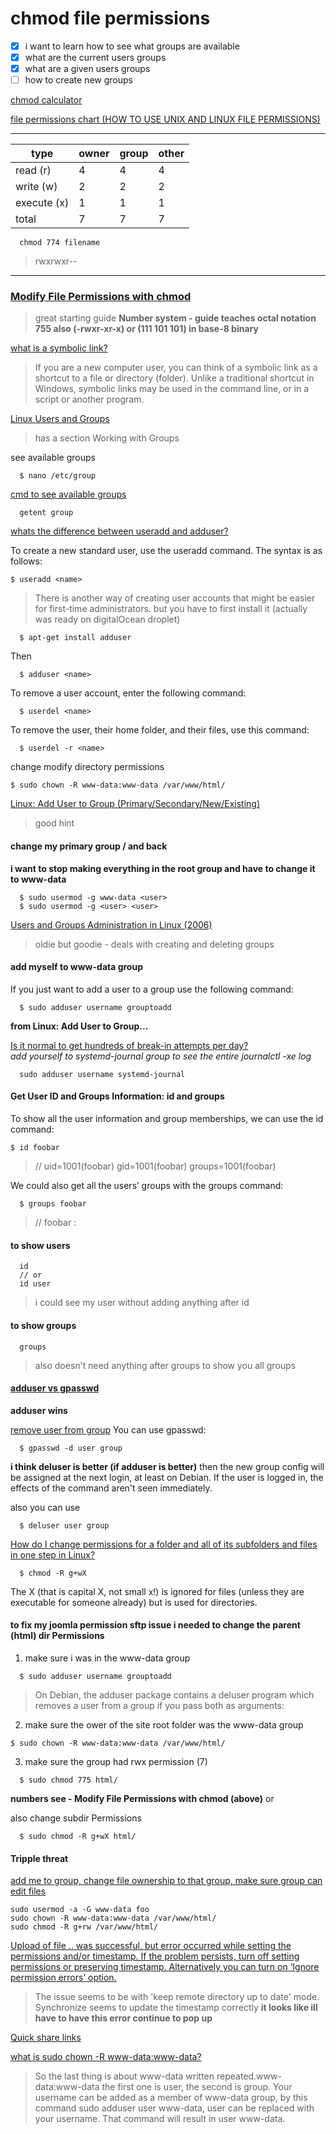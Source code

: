 # chmod file permissions

- [x] i want to learn how to see what groups are available
- [x] what are the current users groups
- [x] what are a given users groups
- [ ] how to create new groups

[chmod calculator](https://chmodcommand.com/chmod-775/)

[file permissions chart (HOW TO USE UNIX AND LINUX FILE PERMISSIONS)](https://its.unc.edu/research-computing/techdocs/how-to-use-unix-and-linux-file-permissions/)   

---

|type|owner| group| other|
|--|--|--|--|
|read (r)| 4 | 4 | 4 |
|write (w)| 2 | 2 | 2 |
|execute (x) | 1 | 1 | 1 | 
|total| 7 | 7 | 7 |

```
  chmod 774 filename
```
> rwxrwxr--
---

### [Modify File Permissions with chmod](https://www.linode.com/docs/tools-reference/tools/modify-file-permissions-with-chmod/)   
>great starting guide
**Number system - guide teaches octal notation 755 also (-rwxr-xr-x) or (111 101 101) in base-8 binary**

[what is a symbolic link?](https://www.computerhope.com/jargon/s/symblink.htm)   
>If you are a new computer user, you can think of a symbolic link as a shortcut to a file or directory (folder). Unlike a traditional shortcut in Windows, symbolic links may be used in the command line, or in a script or another program.

[Linux Users and Groups](https://www.linode.com/docs/tools-reference/linux-users-and-groups/)   
>has a section Working with Groups

see available groups
```
  $ nano /etc/group
```

[cmd to see available groups](https://stackoverflow.com/questions/14059916/is-there-a-command-to-list-all-unix-group-names)   
```
  getent group
```

[whats the difference between useradd and adduser?](https://askubuntu.com/questions/345974/what-is-the-difference-between-adduser-and-useradd)   

To create a new standard user, use the useradd command. The syntax is as follows:
```
$ useradd <name>
```

>There is another way of creating user accounts that might be easier for first-time administrators. but you have to first install it (actually was ready on digitalOcean droplet)
```
  $ apt-get install adduser
```

Then
```
  $ adduser <name>
```

To remove a user account, enter the following command:
```
  $ userdel <name>
```

To remove the user, their home folder, and their files, use this command:
```
  $ userdel -r <name>
```

change modify directory permissions
```
$ sudo chown -R www-data:www-data /var/www/html/
```

[Linux: Add User to Group (Primary/Secondary/New/Existing)](https://www.hostingadvice.com/how-to/linux-add-user-to-group/)   
>good hint

#### change my primary group / and back
**i want to stop making everything in the root group and have to change it to www-data**
```
  $ sudo usermod -g www-data <user>
  $ sudo usermod -g <user> <user>
```


[Users and Groups Administration in Linux (2006)](http://www.debianadmin.com/users-and-groups-administration-in-linux.html)   
>oldie but goodie - deals with creating and deleting groups

#### add myself to www-data group
If you just want to add a user to a group use the following command:
```
  $ sudo adduser username grouptoadd
```
**from Linux: Add User to Group...**

[Is it normal to get hundreds of break-in attempts per day?](https://serverfault.com/questions/244614/is-it-normal-to-get-hundreds-of-break-in-attempts-per-day)   
*add yourself to systemd-journal group to see the entire journalctl -xe log*
```
  sudo adduser username systemd-journal
```

####  Get User ID and Groups Information: id and groups
To show all the user information and group memberships, we can use the id command:

```
$ id foobar
```
>// uid=1001(foobar) gid=1001(foobar) groups=1001(foobar)

We could also get all the users’ groups with the groups command:
```
  $ groups foobar
```
>// foobar : 

#### to show users

```
  id
  // or
  id user
```
> i could see my user without adding anything after id 

#### to show groups
```
  groups
```
> also doesn't need anything after groups to show you all groups

#### [adduser vs gpasswd](https://unix.stackexchange.com/questions/198536/difference-between-adding-sudo-user-with-adduser-or-gpasswd)   
**adduser wins**

[remove user from group](https://unix.stackexchange.com/questions/29570/how-do-i-remove-a-user-from-a-group)
You can use gpasswd:
```
  $ gpasswd -d user group
```
**i think deluser is better (if adduser is better)**
then the new group config will be assigned at the next login, at least on Debian. If the user is logged in, the effects of the command aren't seen immediately.

also you can use
```
  $ deluser user group
```

[How do I change permissions for a folder and all of its subfolders and files in one step in Linux?](https://stackoverflow.com/questions/3740152/how-do-i-change-permissions-for-a-folder-and-all-of-its-subfolders-and-files-in)   
```
  $ chmod -R g+wX
```
The X (that is capital X, not small x!) is ignored for files (unless they are executable for someone already) but is used for directories.


#### to fix my joomla permission sftp issue i needed to change the parent (html) dir Permissions
1. make sure i was in the www-data group
```
  $ sudo adduser username grouptoadd
```
>On Debian, the adduser package contains a deluser program which removes a user from a group if you pass both as arguments:  

2. make sure the ower of the site root folder was the www-data group
```
$ sudo chown -R www-data:www-data /var/www/html/
```
3. make sure the group had rwx permission (7)
```
  $ sudo chmod 775 html/
```
**numbers see - Modify File Permissions with chmod (above)**
or

also change subdir Permissions
```
  $ sudo chmod -R g+wX html/
```

#### Tripple threat
[add me to group, change file ownership to that group, make sure group can edit files](https://www.digitalocean.com/community/questions/how-i-edit-index-html-my-droplet-is-ubuntu-lamp-on-14-04)   
```
sudo usermod -a -G www-data foo
sudo chown -R www-data:www-data /var/www/html/
sudo chmod -R g+rw /var/www/html/
```

[Upload of file .. was successful, but error occurred while setting the permissions and/or timestamp. If the problem persists, turn off setting permissions or preserving timestamp. Alternatively you can turn on ‘Ignore permission errors’ option.](https://winscp.net/eng/docs/message_preserve_time_perm)   
> The issue seems to be with 'keep remote directory up to date' mode. Synchronize seems to update the timestamp correctly
**it looks like ill have to have this error continue to pop up**

[Quick share links](https://www.digitalocean.com/docs/spaces/how-to/file-permissions/)   

[what is sudo chown -R www-data:www-data?](https://serverfault.com/questions/200650/what-is-sudo-chown-r-www-datawww-data/443322)   

> So the last thing is about www-data written repeated.www-data:www-data the first one is user, the second is group. Your username can be added as a member of www-data group, by this command sudo adduser user www-data, user can be replaced with your username. That command will result in user www-data.